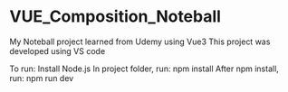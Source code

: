 # VUE_Composition_Noteball
My Noteball project learned from Udemy using Vue3
This project was developed using VS code

To run:
Install Node.js
In project folder, run: npm install
After npm install, run: npm run dev
